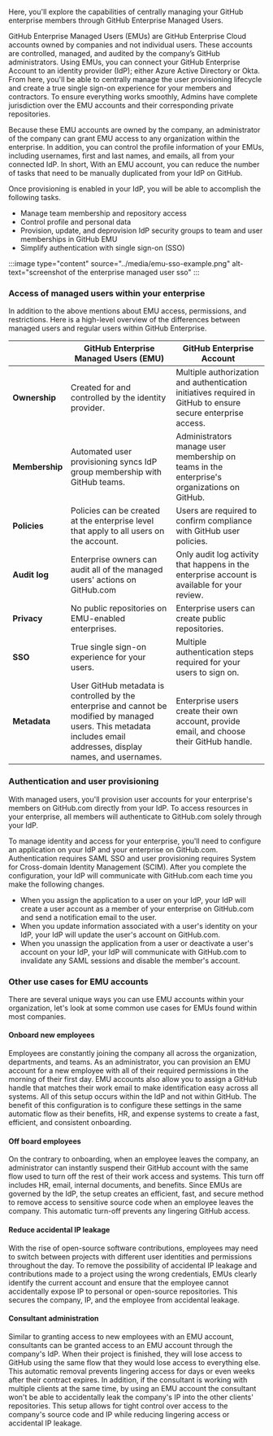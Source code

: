 Here, you'll explore the capabilities of centrally managing your GitHub enterprise members through GitHub Enterprise Managed Users.

GitHub Enterprise Managed Users (EMUs) are GitHub Enterprise Cloud accounts owned by companies and not individual users. These accounts are controlled, managed, and audited by the company’s GitHub administrators. Using EMUs, you can connect your GitHub Enterprise Account to an identity provider (IdP); either Azure Active Directory or Okta. From here, you'll be able to centrally manage the user provisioning lifecycle and create a true single sign-on experience for your members and contractors. To ensure everything works smoothly, Admins have complete jurisdiction over the EMU accounts and their corresponding private repositories.

Because these EMU accounts are owned by the company, an administrator of the company can grant EMU access to any organization within the enterprise. In addition, you can control the profile information of your EMUs, including usernames, first and last names, and emails, all from your connected IdP. In short, With an EMU account, you can reduce the number of tasks that need to be manually duplicated from your IdP on GitHub.

Once provisioning is enabled in your IdP, you will be able to accomplish the following tasks.

- Manage team membership and repository access
- Control profile and personal data
- Provision, update, and deprovision IdP security groups to team and user memberships in GitHub EMU
- Simplify authentication with single sign-on (SSO)

:::image type="content" source="../media/emu-sso-example.png" alt-text="screenshot of the enterprise managed user sso" :::

### Access of managed users within your enterprise

In addition to the above mentions about EMU access, permissions, and restrictions. Here is a high-level overview of the differences between managed users and regular users within GitHub Enterprise.

|                | GitHub Enterprise Managed Users (EMU)                      | GitHub Enterprise Account                                    |
| -------------- | ------------------------------------------------------------ | ------------------------------------------------------------ |
| **Ownership**  | Created for and controlled by the identity provider. | Multiple authorization and authentication initiatives required in GitHub to ensure secure enterprise access. |
| **Membership** | Automated user provisioning syncs IdP group membership with GitHub teams. | Administrators manage user membership on teams in the enterprise's organizations on GitHub. |
| **Policies**   | Policies can be created at the enterprise level that apply to all users on the account. | Users are required to confirm compliance with GitHub user policies. |
| **Audit log**  | Enterprise owners can audit all of the managed users' actions on GitHub.com | Only audit log activity that happens in the enterprise account is available for your review. |
| **Privacy**    | No public repositories on EMU-enabled enterprises.           | Enterprise users can create public repositories.             |
| **SSO**        | True single sign-on experience for your users.               | Multiple authentication steps required for your users to sign on. |
| **Metadata**   | User GitHub metadata is controlled by the enterprise and cannot be modified by managed users. This metadata includes email addresses, display names, and usernames. | Enterprise users create their own account, provide email, and choose their GitHub handle. |

### Authentication and user provisioning

With managed users, you'll provision user accounts for your enterprise's members on GitHub.com directly from your IdP. To access resources in your enterprise, all members will authenticate to GitHub.com solely through your IdP.

To manage identity and access for your enterprise, you'll need to configure an application on your IdP and your enterprise on GitHub.com. Authentication requires SAML SSO and user provisioning requires System for Cross-domain Identity Management (SCIM). After you complete the configuration, your IdP will communicate with GitHub.com each time you make the following changes.

- When you assign the application to a user on your IdP, your IdP will create a user account as a member of your enterprise on GitHub.com and send a notification email to the user.
- When you update information associated with a user's identity on your IdP, your IdP will update the user's account on GitHub.com.
- When you unassign the application from a user or deactivate a user's account on your IdP, your IdP will communicate with GitHub.com to invalidate any SAML sessions and disable the member's account.

### Other use cases for EMU accounts

There are several unique ways you can use EMU accounts within your organization, let's look at some common use cases for EMUs found within most companies.

#### Onboard new employees

Employees are constantly joining the company all across the organization, departments, and teams. As an administrator, you can provision an EMU account for a new employee with all of their required permissions in the morning of their first day. EMU accounts also allow you to assign a GitHub handle that matches their work email to make identification easy across all systems. All of this setup occurs within the IdP and not within GitHub. The benefit of this configuration is to configure these settings in the same automatic flow as their benefits, HR, and expense systems to create a fast, efficient, and consistent onboarding.

#### Off board employees

On the contrary to onboarding, when an employee leaves the company, an administrator can instantly suspend their GitHub account with the same flow used to turn off the rest of their work access and systems. This turn off includes HR, email, internal documents, and benefits. Since EMUs are governed by the IdP, the setup creates an efficient, fast, and secure method to remove access to sensitive source code when an employee leaves the company. This automatic turn-off prevents any lingering GitHub access.

#### Reduce accidental IP leakage

With the rise of open-source software contributions, employees may need to switch between projects with different user identities and permissions throughout the day. To remove the possibility of accidental IP leakage and contributions made to a project using the wrong credentials, EMUs clearly identify the current account and ensure that the employee cannot accidentally expose IP to personal or open-source repositories. This secures the company, IP, and the employee from accidental leakage.

#### Consultant administration

Similar to granting access to new employees with an EMU account, consultants can be granted access to an EMU account through the company's IdP. When their project is finished, they will lose access to GitHub using the same flow that they would lose access to everything else. This automatic removal prevents lingering access for days or even weeks after their contract expires. In addition, if the consultant is working with multiple clients at the same time, by using an EMU account the consultant won't be able to accidentally leak the company's IP into the other clients' repositories. This setup allows for tight control over access to the company's source code and IP while reducing lingering access or accidental IP leakage.
